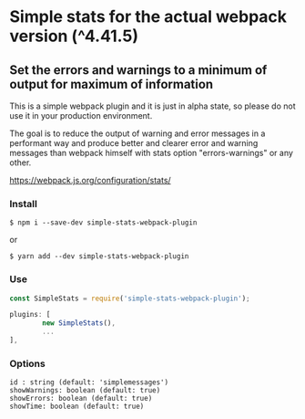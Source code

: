 # Simple stats for the actual webpack version (^4.41.5)
## Set the errors and warnings to a minimum of output for maximum of information

This is a simple webpack plugin and it is just in alpha state, 
so please do not use it in your production environment.

The goal is to reduce the output of warning and error messages in a performant 
way and produce better and clearer error and warning messages than webpack himself 
with stats option "errors-warnings" or any other.

https://webpack.js.org/configuration/stats/

### Install
```npm
$ npm i --save-dev simple-stats-webpack-plugin
```
or
```yarn
$ yarn add --dev simple-stats-webpack-plugin
```

### Use

```js
const SimpleStats = require('simple-stats-webpack-plugin');
```

```js
plugins: [
        new SimpleStats(),
        ...
],
```

### Options
    id : string (default: 'simplemessages') 
    showWarnings: boolean (default: true)
    showErrors: boolean (default: true)
    showTime: boolean (default: true)
